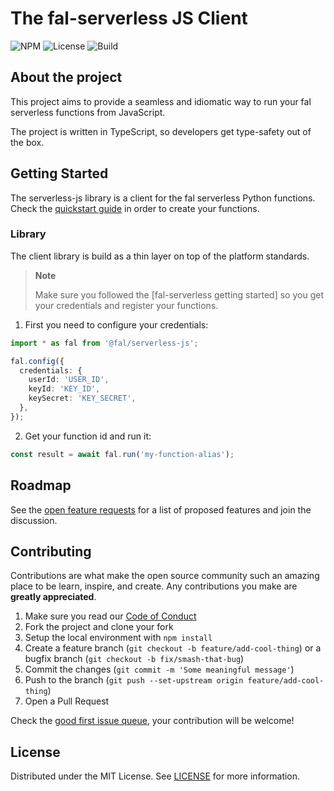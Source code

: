 # The fal-serverless JS Client

![NPM](https://img.shields.io/npm/v/@fal/serverless-js)
![License](https://img.shields.io/github/license/fal-ai/serverless-js)
![Build](https://img.shields.io/github/actions/workflow/status/fal-ai/serverless-js/build)

## About the project

This project aims to provide a seamless and idiomatic way to run your fal serverless functions from JavaScript.

The project is written in TypeScript, so developers get type-safety out of the box.

## Getting Started

The serverless-js library is a client for the fal serverless Python functions. Check the [quickstart guide](https://docs.fal.ai/fal-serverless/quickstart) in order to create your functions.

### Library

The client library is build as a thin layer on top of the platform standards.

> **Note**
>
> Make sure you followed the [fal-serverless getting started] so you get your credentials and register your functions.

1. First you need to configure your credentials:

```ts
import * as fal from '@fal/serverless-js';

fal.config({
  credentials: {
    userId: 'USER_ID',
    keyId: 'KEY_ID',
    keySecret: 'KEY_SECRET',
  },
});
```

2. Get your function id and run it:

```ts
const result = await fal.run('my-function-alias');
```

## Roadmap

See the [open feature requests](https://github.com/fal-ai/serverless-js/labels/enhancement) for a list of proposed features and join the discussion.

## Contributing

Contributions are what make the open source community such an amazing place to be learn, inspire, and create. Any contributions you make are **greatly appreciated**.

1. Make sure you read our [Code of Conduct](https://github.com/fal-ai/serverless-js/blob/main/CODE_OF_CONDUCT.md)
1. Fork the project and clone your fork
1. Setup the local environment with `npm install`
1. Create a feature branch (`git checkout -b feature/add-cool-thing`) or a bugfix branch (`git checkout -b fix/smash-that-bug`)
1. Commit the changes (`git commit -m 'Some meaningful message'`)
1. Push to the branch (`git push --set-upstream origin feature/add-cool-thing`)
1. Open a Pull Request

Check the [good first issue queue](https://github.com/fal-ai/serverless-js/labels/good+first+issue), your contribution will be welcome!

## License

Distributed under the MIT License. See [LICENSE](https://github.com/fal-ai/serverless-js/blob/main/LICENSE) for more information.
